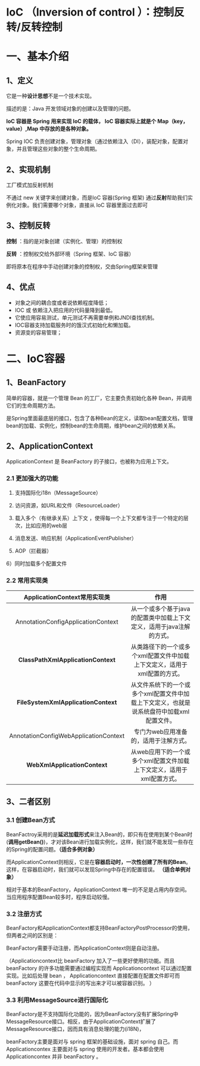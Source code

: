 # IoC （Inversion of control ）：控制反转/反转控制

# 一、基本介绍

## 1、定义

它是一种**设计思想**不是一个技术实现。

描述的是：Java 开发领域对象的创建以及管理的问题。

**IoC 容器是 Spring 用来实现 IoC 的载体， IoC 容器实际上就是个 Map（key，value）,Map 中存放的是各种对象。**

Spring IOC 负责创建对象，管理对象（通过依赖注入（DI），装配对象，配置对象，并且管理这些对象的整个生命周期。



## 2、实现机制

工厂模式加反射机制

不通过 new 关键字来创建对象，而是IoC 容器(Spring 框架) 通过**反射**帮助我们实例化对象。我们需要哪个对象，直接从 IoC 容器里面过去即可



## 3、控制反转

**控制** ：指的是对象创建（实例化、管理）的控制权

**反转** ：控制权交给外部环境（Spring 框架、IoC 容器）

 即将原本在程序中手动创建对象的控制权，交由Spring框架来管理



## 4、优点

- 对象之间的耦合度或者说依赖程度降低；
- IOC 或 依赖注入把应用的代码量降到最低。
- 它使应用容易测试，单元测试不再需要单例和JNDI查找机制。
- IOC容器支持加载服务时的饿汉式初始化和懒加载。
- 资源变的容易管理；





# 二、IoC容器

## 1、BeanFactory

简单的容器，就是一个管理 Bean 的工厂，它主要负责初始化各种 Bean，并调用它们的生命周期方法。

是Spring里面最底层的接口，包含了各种Bean的定义，读取bean配置文档，管理bean的加载、实例化，控制bean的生命周期，维护bean之间的依赖关系。

## 2、ApplicationContext

ApplicationContext 是 BeanFactory 的子接口，也被称为应用上下文。

### 2.1 更加强大的功能

1) 支持国际化i18n（MessageSource）

2) 访问资源，如URL和文件（ResourceLoader）

3) 载入多个（有继承关系）上下文 ，使得每一个上下文都专注于一个特定的层次，比如应用的web层  

4) 消息发送、响应机制（ApplicationEventPublisher）

5) AOP（拦截器）

6）同时加载多个配置文件

### 2.2  常用实现类

|     ApplicationContext常用实现类      |                             作用                             |
| :-----------------------------------: | :----------------------------------------------------------: |
|  AnnotationConfigApplicationContext   | 从一个或多个基于java的配置类中加载上下文定义，适用于java注解的方式。 |
|  **ClassPathXmlApplicationContext**   | 从类路径下的一个或多个xml配置文件中加载上下文定义，适用于xml配置的方式。 |
|  **FileSystemXmlApplicationContext**  | 从文件系统下的一个或多个xml配置文件中加载上下文定义，也就是说系统盘符中加载xml配置文件。 |
| AnnotationConfigWebApplicationContext |            专门为web应用准备的，适用于注解方式。             |
|     **WebXmlApplicationContext**      | 从web应用下的一个或多个xml配置文件加载上下文定义，适用于xml配置方式。 |





## 3、二者区别

### 3.1  创建Bean方式

BeanFactroy采用的是**延迟加载形式**来注入Bean的，即只有在使用到某个Bean时(**调用getBean()**)，才对该Bean进行加载实例化，这样，我们就不能发现一些存在的Spring的配置问题。**（适合多例对象）**

而ApplicationContext则相反，它是在**容器启动时，一次性创建了所有的Bean**。这样，在容器启动时，我们就可以发现Spring中存在的配置错误。 **（适合单例对象）**

相对于基本的BeanFactory，ApplicationContext 唯一的不足是占用内存空间。当应用程序配置Bean较多时，程序启动较慢。

### 3.2 注册方式

BeanFactory和ApplicationContext都支持BeanFactoryPostProcessor的使用，但两者之间的区别是：

BeanFactory需要手动注册，而ApplicationContext则是自动注册。

（Applicationcontext比 beanFactory 加入了一些更好使用的功能。而且 beanFactory 的许多功能需要通过编程实现而 Applicationcontext 可以通过配置实现。比如后处理 bean ， Applicationcontext 直接配置在配置文件即可而 beanFactory 这要在代码中显示的写出来才可以被容器识别。 ）



### 3.3 利用MessageSource进行国际化  

​    BeanFactory是不支持国际化功能的，因为BeanFactory没有扩展Spring中MessageResource接口。相反，由于ApplicationContext扩展了MessageResource接口，因而具有消息处理的能力(i18N)，



beanFactory主要是面对与 spring 框架的基础设施，面对 spring 自己。而 Applicationcontex 主要面对与 spring 使用的开发者。基本都会使用 Applicationcontex 并非 beanFactory 。













